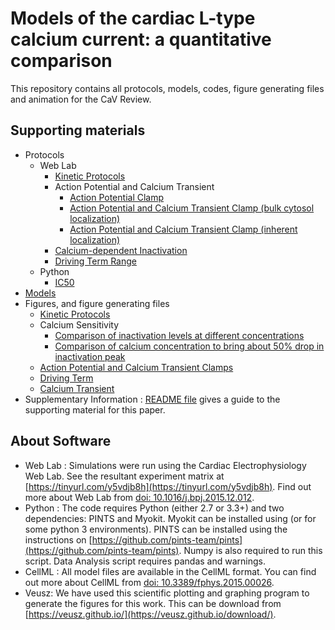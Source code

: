# Models of the cardiac L-type calcium current: a quantitative comparison
This repository contains all protocols, models, codes, figure generating files and animation for the CaV Review.

## Supporting materials
- Protocols
	- Web Lab
		- [Kinetic Protocols](https://github.com/CardiacModelling/ical-review/tree/master/Protocols/Web%20Lab/Kinetic_Protcols)
		- Action Potential and Calcium Transient
			- [Action Potential Clamp](https://github.com/CardiacModelling/ical-review/tree/master/Protocols/Web%20Lab/Action_Potential_Clamps/AP%20Clamp)
			- [Action Potential and Calcium Transient Clamp (bulk cytosol localization)](https://github.com/CardiacModelling/ical-review/tree/master/Protocols/Web%20Lab/Action_Potential_Clamps/AP%20CaT%20Clamp%20(bulk%20cytosol%20localization))
			- [Action Potential and Calcium Transient Clamp (inherent localization)](https://github.com/CardiacModelling/ical-review/tree/master/Protocols/Web%20Lab/Action_Potential_Clamps/AP%20CaT%20Clamp%20(inherent%20localization))
		- [Calcium-dependent Inactivation](https://github.com/CardiacModelling/ical-review/tree/master/Protocols/Web%20Lab/Calcium-dependent%20inactivation)
		- [Driving Term Range](https://github.com/CardiacModelling/ical-review/tree/master/Protocols/Web%20Lab/Driving_Term_Range)
	- Python
		- [IC50](https://github.com/CardiacModelling/ical-review/tree/master/Protocols/Python)
- [Models](https://github.com/CardiacModelling/ical-review/tree/master/Models)
- Figures, and figure generating files
	- [Kinetic Protocols](https://github.com/CardiacModelling/ical-review/tree/master/Data%20Analysis/Kinetic_protocols)
	- Calcium Sensitivity
		- [Comparison of inactivation levels at different concentrations](https://github.com/CardiacModelling/ical-review/tree/master/Data%20Analysis/calcium_sensitivity/CDI)
		- [Comparison of calcium concentration to bring about 50% drop in inactivation peak](https://github.com/CardiacModelling/ical-review/tree/master/Data%20Analysis/calcium_sensitivity/ic50)
	- [Action Potential and Calcium Transient Clamps](https://github.com/CardiacModelling/ical-review/tree/master/Data%20Analysis/AP_CaT_Clamp)
	- [Driving Term](https://github.com/CardiacModelling/ical-review/tree/master/Data%20Analysis/Driving_term)
	- [Calcium Transient](https://github.com/CardiacModelling/ical-review/tree/master/Data%20Analysis/calcium_transient)
- Supplementary Information : [README file](https://github.com/CardiacModelling/ical-review/blob/master/Supplementary%20Information/README.md) gives a guide to the supporting material for this paper.

## About Software
- Web Lab : Simulations were run using the Cardiac Electrophysiology Web Lab. See the resultant experiment matrix at [https://tinyurl.com/y5vdjb8h](https://tinyurl.com/y5vdjb8h). Find out more about Web Lab from [doi: 10.1016/j.bpj.2015.12.012](https://dx.doi.org/10.1016%2Fj.bpj.2015.12.012).
- Python : The code requires Python (either 2.7 or 3.3+) and two dependencies: PINTS and Myokit. Myokit can be installed using <pip install myokit> (or <pip3 install myokit> for some python 3 environments). PINTS can be installed using the instructions on [https://github.com/pints-team/pints](https://github.com/pints-team/pints). Numpy is also required to run this script. Data Analysis script requires pandas and warnings.
- CellML : All model files are available in the CellML format. You can find out more about CellML from [doi: 10.3389/fphys.2015.00026](https://www.frontiersin.org/articles/10.3389/fphys.2015.00026/full).
- Veusz: We have used this scientific plotting and graphing program to generate the figures for this work. This can be download from [https://veusz.github.io/](https://veusz.github.io/download/).

